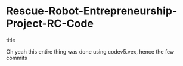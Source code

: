 # Rescue-Robot-Entrepreneurship-Project-RC-Code
title

Oh yeah this entire thing was done using codev5.vex, hence the few commits
